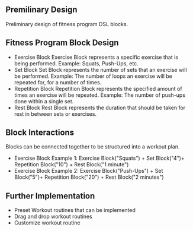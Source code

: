 ## Premilinary Design
Preliminary design of fitness program DSL blocks.

## Fitness Program Block Design
* Exercise Block
Exercise Block represents a specific exercise that is being performed. Example: Squats, Push-Ups, etc. 
* Set Block
Set Block represents the number of sets that an exercise will be performed. Example: The number of loops an exercise will be repeated for, for a number of times. 
* Repetition Block
Repetition Block represents the specified amount of times an exercise will be repeated. Example: The number of push-ups done within a single set. 
* Rest Block
Rest Block represents the duration that should be taken for rest in between sets or exercises.

## Block Interactions
Blocks can be connected together to be structured into a workout plan. 
* Exercise Block Example 1:
Exercise Block("Squats") + Set Block("4")+ Repetition Block("10") + Rest Block("1 minute")
* Exercise Block Example 2:
Exercise Block("Push-Ups") + Set Block("5")+ Repetition Block("20") + Rest Block("2 minutes")

## Further Implementation
* Preset Workout routines that can be implemented
* Drag and drop workout routines
* Customize workout routine 

